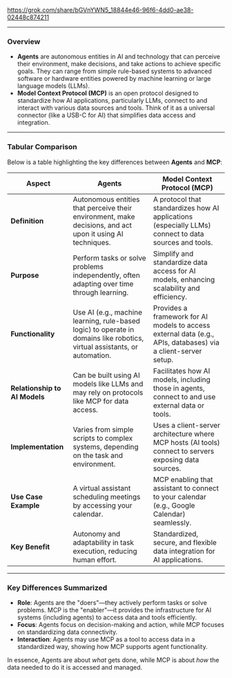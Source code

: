 https://grok.com/share/bGVnYWN5_18844e46-96f6-4dd0-ae38-02448c874211

---

### Overview
- **Agents** are autonomous entities in AI and technology that can perceive their environment, make decisions, and take actions to achieve specific goals. They can range from simple rule-based systems to advanced software or hardware entities powered by machine learning or large language models (LLMs).
- **Model Context Protocol (MCP)** is an open protocol designed to standardize how AI applications, particularly LLMs, connect to and interact with various data sources and tools. Think of it as a universal connector (like a USB-C for AI) that simplifies data access and integration.

---

### Tabular Comparison
Below is a table highlighting the key differences between **Agents** and **MCP**:

| **Aspect**              | **Agents**                                                                 | **Model Context Protocol (MCP)**                                      |
|-------------------------|----------------------------------------------------------------------------|-----------------------------------------------------------------------|
| **Definition**          | Autonomous entities that perceive their environment, make decisions, and act upon it using AI techniques. | A protocol that standardizes how AI applications (especially LLMs) connect to data sources and tools. |
| **Purpose**             | Perform tasks or solve problems independently, often adapting over time through learning. | Simplify and standardize data access for AI models, enhancing scalability and efficiency. |
| **Functionality**       | Use AI (e.g., machine learning, rule-based logic) to operate in domains like robotics, virtual assistants, or automation. | Provides a framework for AI models to access external data (e.g., APIs, databases) via a client-server setup. |
| **Relationship to AI Models** | Can be built using AI models like LLMs and may rely on protocols like MCP for data access. | Facilitates how AI models, including those in agents, connect to and use external data or tools. |
| **Implementation**      | Varies from simple scripts to complex systems, depending on the task and environment. | Uses a client-server architecture where MCP hosts (AI tools) connect to servers exposing data sources. |
| **Use Case Example**    | A virtual assistant scheduling meetings by accessing your calendar.       | MCP enabling that assistant to connect to your calendar (e.g., Google Calendar) seamlessly. |
| **Key Benefit**         | Autonomy and adaptability in task execution, reducing human effort.       | Standardized, secure, and flexible data integration for AI applications. |

---

### Key Differences Summarized
- **Role**: Agents are the "doers"—they actively perform tasks or solve problems. MCP is the "enabler"—it provides the infrastructure for AI systems (including agents) to access data and tools efficiently.
- **Focus**: Agents focus on decision-making and action, while MCP focuses on standardizing data connectivity.
- **Interaction**: Agents may use MCP as a tool to access data in a standardized way, showing how MCP supports agent functionality.

In essence, Agents are about *what* gets done, while MCP is about *how* the data needed to do it is accessed and managed.